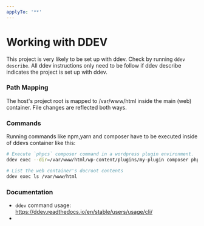 ```yaml
---
applyTo: '**'
---
```


# Working with DDEV

This project is very likely to be set up with ddev. Check by running `ddev describe`. All ddev instructions only need to be follow if ddev describe indicates the project is set up with ddev.

### Path Mapping
The host's project root is mapped to <containerPath>/var/www/html</containerPath> inside the main (web) container. File changes are reflected both ways.

### Commands
Running commands like npm,yarn and composer have to be executed inside of ddevs container like this:

 ```bash
 # Execute `phpcs` composer command in a wordpress plugin environment.
 ddev exec --dir=/var/www/html/wp-content/plugins/my-plugin composer phpcs

 # List the web container's docroot contents
 ddev exec ls /var/www/html
 ```

### Documentation
* `ddev` command usage: https://ddev.readthedocs.io/en/stable/users/usage/cli/
* 